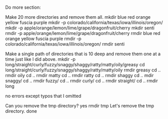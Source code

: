 Do more section: 

Make 20 more directories and remove them all.
mkdir blue red orange yellow fuscia purple
mkdir -p colorado/california/texas/iowa/illinois/oregon/
mkdir -p apple/orange/lemon/lime/grape/dragonfruit/cherry
mkdir senti
rmdir -p apple/orange/lemon/lime/grape/dragonfruit/cherry
rmdir blue red orange yellow fuscia purple
rmdir -p colorado/california/texas/iowa/illinois/oregon/
rmdir senti

Make a single path of directories that is 10 deep and remove them one at a time just like I did above.
mkdir -p long/straight/curly/fuzzy/snaggy/shaggy/ratty/matty/oily/greasy
cd long/straight/curly/fuzzy/snaggy/shaggy/ratty/matty/oily
rmdir greasy
cd ..
rmdir oily
cd ..
rmdir matty
cd ..
rmdir ratty
cd ..
rmdir shaggy
cd ..
mdir snaggy/
cd ..
rmdir fuzzy/
cd ..
rmdir curly/
cd ..
rmdir straight/
cd ..
rmdir long

no errors except typos that I omitted 

Can you remove the tmp directory? yes rmdir tmp
Let's remove the tmp directory. done

